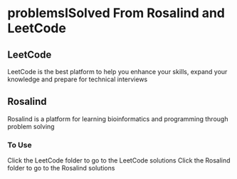 # problemsISolved From Rosalind and LeetCode 

## LeetCode
LeetCode is the best platform to help you enhance your skills, expand your knowledge and prepare for technical interviews

## Rosalind
Rosalind is a platform for learning bioinformatics and programming through problem solving

### To Use
Click the LeetCode folder to go to the LeetCode solutions
Click the Rosalind folder to go to the Rosalind solutions
